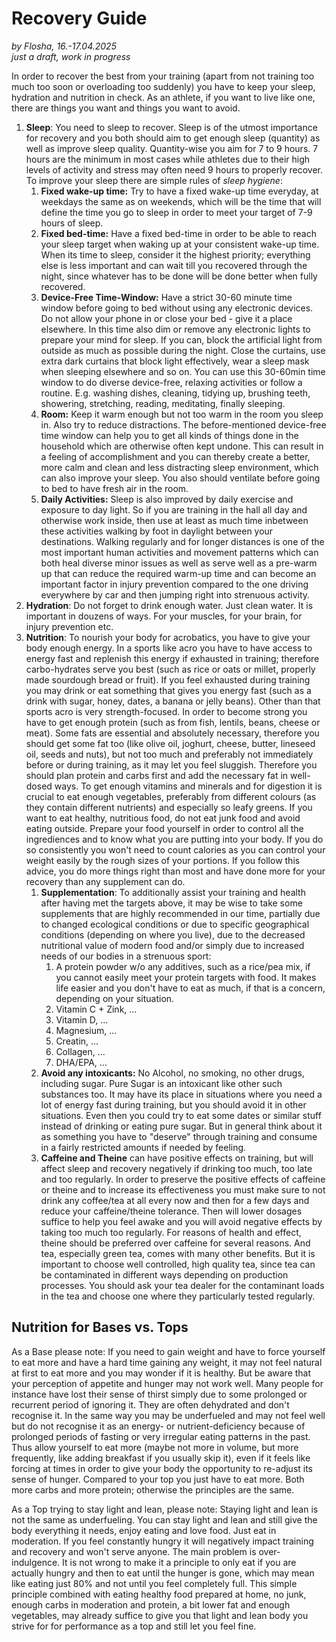 # Recovery Guide

*by Flosha, 16.-17.04.2025*  
*just a draft, work in progress*

In order to recover the best from your training (apart from not training too much too soon or overloading too suddenly) you have to keep your sleep, hydration and nutrition in check. As an athlete, if you want to live like one, there are things you want and things you want to avoid. 

1. **Sleep**: You need to sleep to recover. Sleep is of the utmost importance for recovery and you both should aim to get enough sleep (quantity) as well as improve sleep quality. Quantity-wise you aim for 7 to 9 hours. 7 hours are the minimum in most cases while athletes due to their high levels of activity and stress may often need 9 hours to properly recover. To improve your sleep there are simple rules of *sleep hygiene*:
   1. **Fixed wake-up time:** Try to have a fixed wake-up time everyday, at weekdays the same as on weekends, which will be the time that will define the time you go to sleep in order to meet your target of 7-9 hours of sleep. 
   2. **Fixed bed-time:** Have a fixed bed-time in order to be able to reach your sleep target when waking up at your consistent wake-up time. When its time to sleep, consider it the highest priority; everything else is less important and can wait till you recovered through the night, since whatever has to be done will be done better when fully recovered.
   3. **Device-Free Time-Window:** Have a strict 30-60 minute time window before going to bed without using any electronic devices. Do not allow your phone in or close your bed - give it a place elsewhere. In this time also dim or remove any electronic lights to prepare your mind for sleep. If you can, block the artificial light from outside as much as possible during the night. Close the curtains, use extra dark curtains that block light effectively, wear a sleep mask when sleeping elsewhere and so on. You can use this 30-60min time window to do diverse device-free, relaxing activities or follow a routine. E.g. washing dishes, cleaning, tidying up, brushing teeth, showering, stretching, reading, meditating, finally sleeping. 
   4. **Room:** Keep it warm enough but not too warm in the room you sleep in. Also try to reduce distractions. The before-mentioned device-free time window can help you to get all kinds of things done in the household which are otherwise often kept undone. This can result in a feeling of accomplishment and you can thereby create a better, more calm and clean and less distracting sleep environment, which can also improve your sleep. You also should ventilate before going to bed to have fresh air in the room. 
   5. **Daily Activities:** Sleep is also improved by daily exercise and exposure to day light. So if you are training in the hall all day and otherwise work inside, then use at least as much time inbetween these activities walking by foot in daylight between your destinations. Walking regularly and for longer distances is one of the most important human activities and movement patterns which can both heal diverse minor issues as well as serve well as a pre-warm up that can reduce the required warm-up time and can become an important factor in injury prevention compared to the one driving everywhere by car and then jumping right into strenuous activity. 
2. **Hydration**: Do not forget to drink enough water. Just clean water. It is important in douzens of ways. For your muscles, for your brain, for injury prevention etc. 
3. **Nutrition**: To nourish your body for acrobatics, you have to give your body enough energy. In a sports like acro you have to have access to energy fast and replenish this energy if exhausted in training; therefore carbo-hydrates serve you best (such as rice or oats or millet, properly made sourdough bread or fruit). If you feel exhausted during training you may drink or eat something that gives you energy fast (such as a drink with sugar, honey, dates, a banana or jelly beans). Other than that sports acro is very strength-focused. In order to become strong you have to get enough protein (such as from fish, lentils, beans, cheese or meat). Some fats are essential and absolutely necessary, therefore you should get some fat too (like olive oil, joghurt, cheese, butter, lineseed oil, seeds and nuts), but not too much and preferably not immediately before or during training, as it may let you feel sluggish. Therefore you should plan protein and carbs first and add the necessary fat in well-dosed ways. To get enough vitamins and minerals and for digestion it is crucial to eat enough vegetables, preferably from different colours (as they contain different nutrients) and especially so leafy greens. If you want to eat healthy, nutritious food, do not eat junk food and avoid eating outside. Prepare your food yourself in order to control all the ingrediences and to know what you are putting into your body. If you do so consistently you won't need to count calories as you can control your weight easily by the rough sizes of your portions. If you follow this advice, you do more things right than most and have done more for your recovery than any supplement can do.
     1. **Supplementation**: To additionally assist your training and health after having met the targets above, it may be wise to take some supplements that are highly recommended in our time, partially due to changed ecological conditions or due to specific geographical conditions (depending on where you live), due to the decreased nutritional value of modern food and/or simply due to increased needs of our bodies in a strenuous sport:
         1. A protein powder w/o any additives, such as a rice/pea mix, if you cannot easily meet your protein targets with food. It makes life easier and you don't have to eat as much, if that is a concern, depending on your situation. 
         2. Vitamin C + Zink, ...
         3. Vitamin D, ...
         4. Magnesium, ...
         5. Creatin, ...
         6. Collagen, ...
         7. DHA/EPA, ...
    2. **Avoid any intoxicants:** No Alcohol, no smoking, no other drugs, including sugar. Pure Sugar is an intoxicant like other such substances too. It may have its place in situations where you need a lot of energy fast during training, but you should avoid it in other situations. Even then you could try to eat some dates or similar stuff instead of drinking or eating pure sugar. But in general think about it as something you have to "deserve" through training and consume in a fairly restricted amounts if needed by feeling.
    3. **Caffeine and Theine** can have positive effects on training, but will affect sleep and recovery negatively if drinking too much, too late and too regularly. In order to preserve the positive effects of caffeine or theine and to increase its effectiveness you must make sure to not drink any coffee/tea at all every now and then for a few days and reduce your caffeine/theine tolerance. Then will lower dosages suffice to help you feel awake and you will avoid negative effects by taking too much too regularly. For reasons of health and effect, theine should be preferred over caffeine for several reasons. And tea, especially green tea, comes with many other benefits. But it is important to choose well controlled, high quality tea, since tea can be contaminated in different ways depending on production processes. You should ask your tea dealer for the contaminant loads in the tea and choose one where they particularly tested regularly. 


## Nutrition for Bases vs. Tops

As a Base please note: If you need to gain weight and have to force yourself to eat more and have a hard time gaining any weight, it may not feel natural at first to eat more and you may wonder if it is healthy. But be aware that your perception of appetite and hunger may not work well. Many people for instance have lost their sense of thirst simply due to some prolonged or recurrent period of ignoring it. They are often dehydrated and don't recognise it. In the same way you may be underfueled and may not feel well but do not recognise it as an energy- or nutrient-deficiency because of prolonged periods of fasting or very irregular eating patterns in the past. Thus allow yourself to eat more (maybe not more in volume, but more frequently, like adding breakfast if you usually skip it), even if it feels like forcing at times in order to give your body the opportunity to re-adjust its sense of hunger. Compared to your top you just have to eat more. Both more carbs and more protein; otherwise the principles are the same. 

As a Top trying to stay light and lean, please note: Staying light and lean is not the same as underfueling. You can stay light and lean and still give the body everything it needs, enjoy eating and love food. Just eat in moderation. If you feel constantly hungry it will negatively impact training and recovery and won't serve anyone. The main problem is over-indulgence. It is not wrong to make it a principle to only eat if you are actually hungry and then to eat until the hunger is gone, which may mean like eating just 80% and not until you feel completely full. This simple principle combined with eating healthy food prepared at home, no junk, enough carbs in moderation and protein, a bit lower fat and enough vegetables, may already suffice to give you that light and lean body you strive for for performance as a top and still let you feel fine. 

